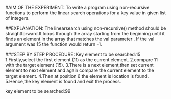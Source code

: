 #AIM OF THE EXPERIMENT:
To write a program using non-recursive functions to perform the linear search operations for a key value in given list of integers.

##EXPLANATION: 
The linearsearch using non-recursive() method should be straightforward.It loops through the array starting from the beginning until it finds an element in the array that matches the val parameter . If the val argument was 15 the function would return -1.

###STEP BY STEP PROCEDURE:
Key element to be searched:15
1.Firstly,select the first element (11) as the current element.
2.compare 11 with the target element (15).
3.There is a next element,then set current element to next element and again compare the current element to the target element.
4.Then at position 6 the element is location is found.
5.Hence,the key element is found and exit the process.

key element to be searched:99

